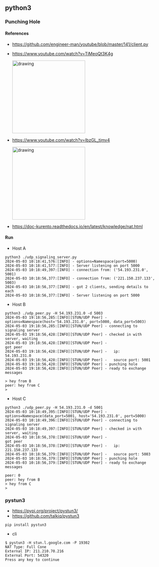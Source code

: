 ## python3

### Punching Hole
#### References
* https://github.com/engineer-man/youtube/blob/master/141/client.py
* https://www.youtube.com/watch?v=TiMeoQt3K4g

    [<img src="https://img.youtube.com/vi/TiMeoQt3K4g/0.jpg" alt="drawing" width="240"/>](https://youtu.be/TiMeoQt3K4g)

* https://www.youtube.com/watch?v=IbzGL_tjmv4

    [<img src="https://img.youtube.com/vi/IbzGL_tjmv4/0.jpg" alt="drawing" width="240"/>](https://youtu.be/IbzGL_tjmv4)

* https://doc-kurento.readthedocs.io/en/latest/knowledge/nat.html

#### Run
* Host A
```
python3 ./udp_signaling_server.py
2024-05-03 10:18:41,576:[INFO] - options=Namespace(port=5000)
2024-05-03 10:18:41,577:[INFO] - Server listening on port 5000
2024-05-03 10:18:49,397:[INFO] - connection from: ('54.193.231.0', 5001)
2024-05-03 10:18:56,377:[INFO] - connection from: ('221.150.237.133', 5003)
2024-05-03 10:18:56,377:[INFO] - got 2 clients, sending details to each
2024-05-03 10:18:56,377:[INFO] - Server listening on port 5000

```
* Host B
```
python3 ./udp_peer.py -H 54.193.231.0 -d 5003
2024-05-03 19:18:56,285:[INFO][STUN/UDP Peer] - options=Namespace(host='54.193.231.0', port=5000, data_port=5003)
2024-05-03 19:18:56,285:[INFO][STUN/UDP Peer] - connecting to signaling server
2024-05-03 19:18:56,428:[INFO][STUN/UDP Peer] - checked in with server, waiting
2024-05-03 19:18:56,428:[INFO][STUN/UDP Peer] -
got peer
2024-05-03 19:18:56,428:[INFO][STUN/UDP Peer] -   ip:          54.193.231.0
2024-05-03 19:18:56,428:[INFO][STUN/UDP Peer] -   source port: 5001
2024-05-03 19:18:56,428:[INFO][STUN/UDP Peer] - punching hole
2024-05-03 19:18:56,428:[INFO][STUN/UDP Peer] - ready to exchange messages

> hey from B
peer: hey from C
>
```
* Host C
```
python3 ./udp_peer.py -H 54.193.231.0 -d 5001
2024-05-03 10:18:49,395:[INFO][STUN/UDP Peer] - options=Namespace(data_port=5001, host='54.193.231.0', port=5000)
2024-05-03 10:18:49,396:[INFO][STUN/UDP Peer] - connecting to signaling server
2024-05-03 10:18:49,397:[INFO][STUN/UDP Peer] - checked in with server, waiting
2024-05-03 10:18:56,378:[INFO][STUN/UDP Peer] -
got peer
2024-05-03 10:18:56,378:[INFO][STUN/UDP Peer] -   ip:          221.150.237.133
2024-05-03 10:18:56,379:[INFO][STUN/UDP Peer] -   source port: 5003
2024-05-03 10:18:56,379:[INFO][STUN/UDP Peer] - punching hole
2024-05-03 10:18:56,379:[INFO][STUN/UDP Peer] - ready to exchange messages

peer: 0
peer: hey from B
> hey from C
>
```
### pystun3
* https://pypi.org/project/pystun3/
* https://github.com/talkiq/pystun3
```
pip install pystun3
```

* cli
```
$ pystun3 -H stun.l.google.com -P 19302
NAT Type: Full Cone
External IP: 211.210.70.216
External Port: 54320
Press any key to continue
```